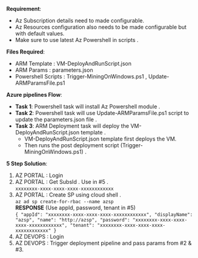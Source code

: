 **Requirement**:  
+ Az Subscription details need to made configurable.
+ Az Resources configuration also needs to be made configurable but with default values.
+ Make sure to use latest Az Powershell in scripts .

**Files Required**:  
+ ARM Template       : VM-DeployAndRunScript.json
+ ARM Params         : parameters.json
+ Powershell Scripts : Trigger-MiningOnWindows.ps1 , Update-ARMParamsFile.ps1

**Azure pipelines Flow**:  
+ **Task 1**: Powershell task will install Az Powershell module .
+ **Task 2**: Powershell task will use Update-ARMParamsFile.ps1 script to update the parameters.json file .
+ **Task 3**: ARM Deployment task will deploy the VM-DeployAndRunScript.json template .
  + VM-DeployAndRunScript.json template first deploys the VM.
  + Then runs the post deployment script (Trigger-MiningOnWindows.ps1) .

**5 Step Solution**:
1. AZ PORTAL : Login
2. AZ PORTAL : Get SubsId . Use in #5 .  
`xxxxxxxx-xxxx-xxxx-xxxx-xxxxxxxxxxxx`
3. AZ PORTAL : Create SP using cloud shell .  
`az ad sp create-for-rbac --name azsp`  
**RESPONSE** (Use appId, password, tenant in #5)  
`{
  "appId": "xxxxxxxx-xxxx-xxxx-xxxx-xxxxxxxxxxxx",
  "displayName": "azsp",
  "name": "http://azsp",
  "password": "xxxxxxxx-xxxx-xxxx-xxxx-xxxxxxxxxxxx",
  "tenant": "xxxxxxxx-xxxx-xxxx-xxxx-xxxxxxxxxxxx"
}`
4. AZ DEVOPS : Login
5. AZ DEVOPS : Trigger deployment pipeline and pass params from #2 & #3.  
